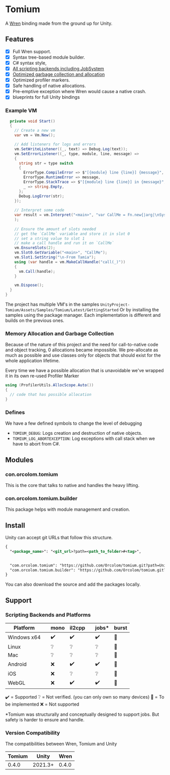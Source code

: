 # Tomium

A [Wren](https://wren.io/) binding made from the ground up for Unity.

## Features

- [x] Full Wren support.
- [x] Syntax tree-based module builder.
- [x] C# syntax style,
- [x] [All scripting backends including JobSystem](#scripting-backends-and-platforms)
- [x] [Optimized garbage collection and allocation](#memory-allocation-and-garbage-collection)
- [x] Optimized profiler markers.
- [x] Safe handling of native allocations.
- [x] Pre-emptive exception where Wren would cause a native crash.
- [x] blueprints for full Unity bindings

### Example VM

```cs
  private void Start()
  {
    // Create a new vm
    var vm = Vm.New();

    // Add listeners for logs and errors
    vm.SetWriteListener((_, text) => Debug.Log(text));
    vm.SetErrorListener((_, type, module, line, message) =>
    {
      string str = type switch
      {
        ErrorType.CompileError => $"[{module} line {line}] {message}",
        ErrorType.RuntimeError => message,
        ErrorType.StackTrace => $"[{module} line {line}] in {message}",
        _ => string.Empty,
      };
      Debug.LogError(str);
    });
    
    // Interpret some code
    var result = vm.Interpret("<main>", "var CallMe = Fn.new{|arg|\nSystem.print(\"Hello World %(arg)\")\n}"
    );
    
    // Ensure the amount of slots needed
    // get the `CallMe` variable and store it in slot 0
    // set a string value to slot 1
    // make a call handle and run it on `CallMe`
    vm.EnsureSlots(2);
    vm.Slot0.GetVariable("<main>", "CallMe");
    vm.Slot1.SetString("\n-From Tamia");
    using (var handle = vm.MakeCallHandle("call(_)"))
    {
      vm.Call(handle);
    }

    vm.Dispose();
  }
}
```

The project has multiple VM's in the samples `UnityProject-Tomium/Assets/Samples/Tomium/Latest/GettingStarted`
Or by installing the samples using the package manager. Each implementation is different and builds on the previous ones.

### Memory Allocation and Garbage Collection

Because of the nature of this project and the need for call-to-native code and object tracking, 0 allocations became impossible. We pre-allocate as much as possible and use classes only for objects that should exist for the whole application lifetime.

Every time we have a possible allocation that is unavoidable we've wrapped it in its own re-used Profiler Marker  

```cs
using (ProfilerUtils.AllocScope.Auto())
{
  // code that has possible allocation
}
```

### Defines

We have a few defined symbols to change the level of debugging

- `TOMIUM_DEBUG`: Logs creation and destruction of native objects.
- `TOMIUM_LOG_ABORTEXCEPTION`: Log exceptions with call stack when we have to abort from C#.

## Modules

### con.orcolom.tomium

This is the core that talks to native and handles the heavy lifting.

### con.orcolom.tomium.builder

This package helps with module management and creation.

## Install

Unity can accept git URLs that follow this structure.

```xml
{
  "<package_name>": "<git_url>?path=<path_to_folder>#<tag>",

  
  "com.orcolom.tomium": "https://github.com/Orcolom/tomium.git?path=UnityProject-Tomium/Packages/com.orcolom.tomium#1.0.0", 
  "com.orcolom.tomium.builder": "https://github.com/Orcolom/tomium.git?path=UnityProject-Tomium/Packages/com.orcolom.tomium.builder#1.0.0", 
}
```

You can also download the source and add the packages locally.

## Support

### Scripting Backends and Platforms

|Platform    | |mono |il2cpp | |jobs*|burst |
|------------|-|-----|-------|-|-----|------|
|Windows x64 | |✔️   |✔️    | |✔️   |🚧   |
|Linux       | |❔   |❔    | |❔   |🚧   |
|Mac         | |❔   |❔    | |❔   |🚧   |
|Android     | |❌   |✔️    | |✔️   |🚧   |
|iOS         | |❌   |❔    | |❔   |🚧   |
|WebGL       | |❌   |✔️    | |✔️   |🚧   |

✔️ = Supported
❔ = Not verified. (you can only own so many devices)
🚧 = To be implemented
❌ = Not supported

*Tomium was structurally and conceptually designed to support jobs. But safety is harder to ensure and handle.

### Version Compatibility

The compatibilities between Wren, Tomium and Unity

|Tomium  |Unity      |Wren    |
|--------|-----------|--------|
|0.4.0   |2021.3+    |0.4.0   |
